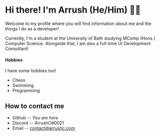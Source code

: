 <!-- **ArrushC/ArrushC** is a ✨ _special_ ✨ repository because its `README.md` (this file) appears on your GitHub profile.-->
# Hi there! I'm Arrush (He/Him) 👨‍💻
Welcome to my profile where you will find information about me and the things I do as a developer!

Currently, I'm a student at the University of Bath studying MComp (Hons.) Computer Science. Alongside that, I am also a full-time UI Development Consultant!

#### Hobbies
I have some hobbies too!
- Chess
- Swimming
- Programming

## How to contact me
- Github -- *You are here*
- Discord -- ArrushC#0021
- Email -- contact@arrushc.com
